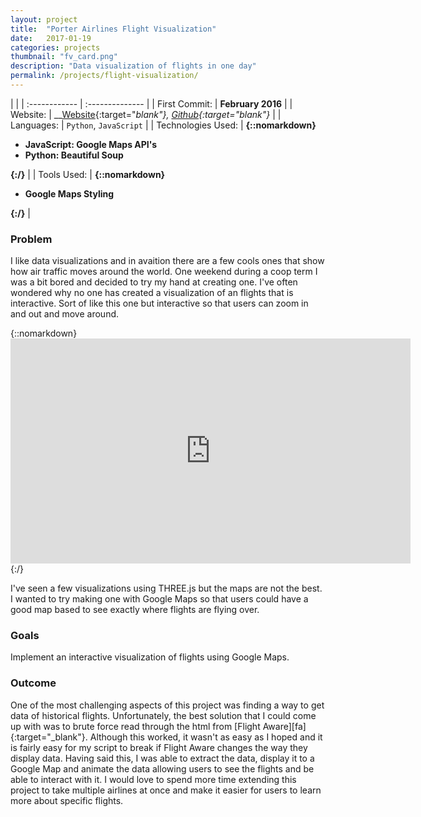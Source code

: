 ```yaml
---
layout: project
title:  "Porter Airlines Flight Visualization"
date:   2017-01-19
categories: projects
thumbnail: "fv_card.png"
description: "Data visualization of flights in one day"
permalink: /projects/flight-visualization/
---
```

|                      |
| :------------ | :-------------- |
| First Commit:      | __February 2016__ |
| Website:     |    __[Website][web]{:target="_blank"}, [Github][gh]{:target="_blank"}__   |
| Languages:  | `Python`, `JavaScript` |
| Technologies Used: |  __{::nomarkdown}<ul><li>JavaScript: Google Maps API's</li><li>Python: Beautiful Soup</li></ul>{:/}__ |
| Tools Used: |  __{::nomarkdown}<ul><li>Google Maps Styling</li></ul>{:/}__ |

### Problem

I like data visualizations and in avaition there are a few cools ones that show how air traffic moves around the world. One weekend during a coop term I was a bit bored and decided to try my hand at creating one. I've often wondered why no one has created a visualization of an flights that is interactive. Sort of like this one but interactive so that users can zoom in and out and move around.

{::nomarkdown}<iframe style="display:block;" src="https://player.vimeo.com/video/98941796" width="640" height="360" frameborder="0" webkitallowfullscreen mozallowfullscreen allowfullscreen></iframe>{:/}

I've seen a few visualizations using THREE.js but the maps are not the best. I wanted to try making one with Google Maps so that users could have a good map based to see exactly where flights are flying over.

### Goals

Implement an interactive visualization of flights using Google Maps.

### Outcome

One of the most challenging aspects of this project was finding a way to get data of historical flights. Unfortunately, the best solution that I could come up with was to brute force read through the html from [Flight Aware][fa]{:target="_blank"}. Although this worked, it wasn't as easy as I hoped and it is fairly easy for my script to break if Flight Aware changes the way they display data. Having said this, I was able to extract the data, display it to a Google Map and animate the data allowing users to see the flights and be able to interact with it. I would love to spend more time extending this project to take multiple airlines at once and make it easier for users to learn more about specific flights.

[gh]: https://github.com/nkanetka/Flight-Visualization
[web]: http://nkanetka.github.io/Flight-Visualization/
[fa-poe936]: https://flightaware.com/live/flight/POE936/history/20170120/1205Z/KBOS/CYTZ/tracklog

